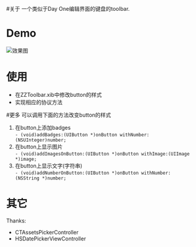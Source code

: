 #关于
一个类似于Day One编辑界面的键盘的toolbar.

# Demo
![效果图](http://home.ustc.edu.cn/~sa514014/img/toolbar.gif)

# 使用
- 在ZZToolbar.xib中修改button的样式
- 实现相应的协议方法

#更多
可以调用下面的方法改变button的样式  
1. 在button上添加badges  
`- (void)addBadges:(UIButton *)onButton withNumber:(NSUInteger)number;`  
2. 在button上显示图片  
`- (void)addImagesOnButton:(UIButton *)onButton withImage:(UIImage *)image;`  
3. 在button上显示文字(字符串)  
`- (void)addNumberOnButton:(UIButton *)onButton withNumber: (NSString *)number;`


# 其它
Thanks:
- CTAssetsPickerController
- HSDatePickerViewController

